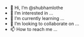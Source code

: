 - 👋 Hi, I’m @shubhamlothe
- 👀 I’m interested in ...
- 🌱 I’m currently learning ...
- 💞️ I’m looking to collaborate on ...
- 📫 How to reach me ...

<!---
shubhamlothe/shubhamlothe is a ✨ special ✨ repository because its `README.md` (this file) appears on your GitHub profile.
You can click the Preview link to take a look at your changes.
--->
